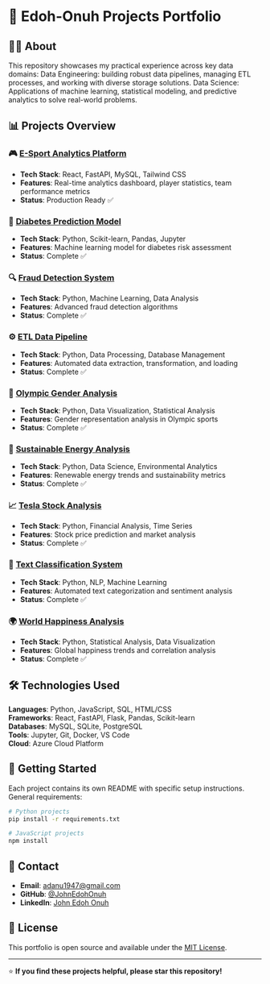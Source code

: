 # 🚀 Edoh-Onuh Projects Portfolio

## 👨‍💻 About
This repository showcases my practical experience across key data domains: Data Engineering: building robust data pipelines, managing ETL processes, and working with diverse storage solutions. Data Science: Applications of machine learning, statistical modeling, and predictive analytics to solve real-world problems.

## 📊 Projects Overview

### 🎮 [E-Sport Analytics Platform](e-sport-analytical-app/)
- **Tech Stack**: React, FastAPI, MySQL, Tailwind CSS
- **Features**: Real-time analytics dashboard, player statistics, team performance metrics
- **Status**: Production Ready ✅

### 🏥 [Diabetes Prediction Model](Diabetes_prediction.ipynb)
- **Tech Stack**: Python, Scikit-learn, Pandas, Jupyter
- **Features**: Machine learning model for diabetes risk assessment
- **Status**: Complete ✅

### 🔍 [Fraud Detection System](fraud-detection-model/)
- **Tech Stack**: Python, Machine Learning, Data Analysis
- **Features**: Advanced fraud detection algorithms
- **Status**: Complete ✅

### ⚙️ [ETL Data Pipeline](ETL-Project/)
- **Tech Stack**: Python, Data Processing, Database Management
- **Features**: Automated data extraction, transformation, and loading
- **Status**: Complete ✅

### 🏅 [Olympic Gender Analysis](olympic-gender-analysis/)
- **Tech Stack**: Python, Data Visualization, Statistical Analysis
- **Features**: Gender representation analysis in Olympic sports
- **Status**: Complete ✅

### 🌱 [Sustainable Energy Analysis](sustainable-energy-analysis/)
- **Tech Stack**: Python, Data Science, Environmental Analytics
- **Features**: Renewable energy trends and sustainability metrics
- **Status**: Complete ✅

### 📈 [Tesla Stock Analysis](Tesla_Stock_Analysis/)
- **Tech Stack**: Python, Financial Analysis, Time Series
- **Features**: Stock price prediction and market analysis
- **Status**: Complete ✅

### 📝 [Text Classification System](Text-Classification/)
- **Tech Stack**: Python, NLP, Machine Learning
- **Features**: Automated text categorization and sentiment analysis
- **Status**: Complete ✅

### 🌍 [World Happiness Analysis](world-happiness-analysis/)
- **Tech Stack**: Python, Statistical Analysis, Data Visualization
- **Features**: Global happiness trends and correlation analysis
- **Status**: Complete ✅

## 🛠️ Technologies Used

**Languages**: Python, JavaScript, SQL, HTML/CSS  
**Frameworks**: React, FastAPI, Flask, Pandas, Scikit-learn  
**Databases**: MySQL, SQLite, PostgreSQL  
**Tools**: Jupyter, Git, Docker, VS Code  
**Cloud**: Azure Cloud Platform

## 🚀 Getting Started

Each project contains its own README with specific setup instructions. General requirements:

```bash
# Python projects
pip install -r requirements.txt

# JavaScript projects
npm install
```

## 📧 Contact

- **Email**: adanu1947@gmail.com
- **GitHub**: [@JohnEdohOnuh](https://github.com/JohnEdohOnuh)
- **LinkedIn**: [John Edoh Onuh](https://linkedin.com/in/john-edoh-onuh)

## 📄 License

This portfolio is open source and available under the [MIT License](LICENSE).

---

⭐ **If you find these projects helpful, please star this repository!**